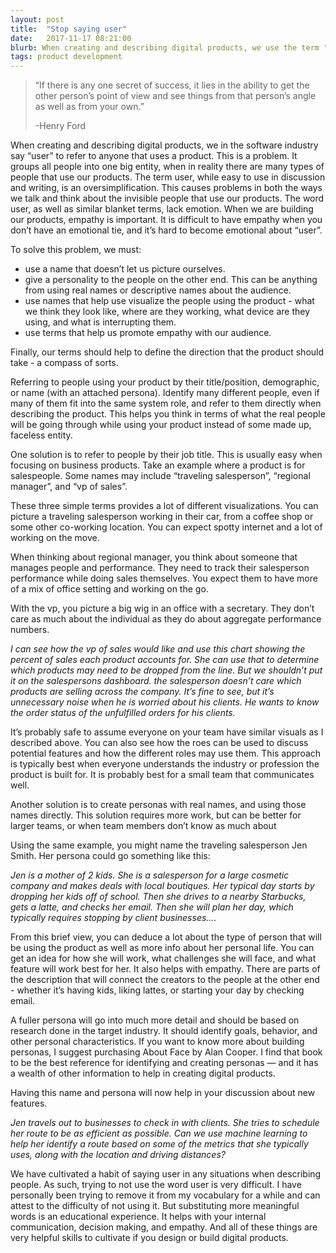 ```yaml
---
layout: post
title:  "Stop saying user"
date:   2017-11-17 08:21:00
blurb: When creating and describing digital products, we use the term "user" too much and it's a problem. Substituting a more meaningful term helps with your internal communication, decision making, and empathy.
tags: product development
---
```


> “If there is any one secret of success, it lies in the ability to get the other person’s point of view and see things from that person’s angle as well as from your own.”
> 
> -Henry Ford

When creating and describing digital products, we in the software industry say “user” to refer to anyone that uses a product. This is a problem. It groups all people into one big entity, when in reality there are many types of people that use our products. The term user, while easy to use in discussion and writing, is an oversimplification. This causes problems in both the ways we talk and think about the invisible people that use our products. The word user, as well as similar blanket terms, lack emotion. When we are building our products, empathy is important. It is difficult to have empathy when you don’t have an emotional tie, and it’s hard to become emotional about “user”.

To solve this problem, we must:

- use a name that doesn’t let us picture ourselves.
- give a personality to the people on the other end. This can be anything from using real names or descriptive names about the audience.
- use names that help use visualize the people using the product - what we think they look like, where are they working, what device are they using, and what is interrupting them.
- use terms that help us promote empathy with our audience.

Finally, our terms should help to define the direction that the product should take - a compass of sorts.

Referring to people using your product by their title/position, demographic, or name (with an attached persona). Identify many different people, even if many of them fit into the same system role, and refer to them directly when describing the product. This helps you think in terms of what the real people will be going through while using your product  instead of some made up, faceless entity.

One solution is to refer to people by their job title. This is usually easy when focusing on business products. Take an example where a product is for salespeople. Some names may include “traveling salesperson”, “regional manager”, and “vp of sales”.

These three simple terms provides a lot of different visualizations. You can picture a traveling salesperson working in their car, from a coffee shop or some other co-working location. You can expect spotty internet and a lot of working on the move.

When thinking about regional manager, you think about someone that manages people and performance. They need to track their salesperson performance while doing sales themselves. You expect them to have more of a mix of office setting and working on the go.

With the vp, you picture a big wig in an office with a secretary. They don’t care as much about the individual as they do about aggregate performance numbers.

*I can see how the vp of sales would like and use this chart showing the percent of sales each product accounts for. She can use that to determine which products may need to be dropped from the line. But we shouldn’t put it on the salespersons dashboard. the salesperson doesn’t care which products are selling across the company. It’s fine to see, but it’s unnecessary noise when he is worried about his clients. He wants to know the order status of the unfulfilled orders for his clients.*

It’s probably safe to assume everyone on your team have similar visuals as I described above. You can also see how the roes can be used to discuss potential features and how the different roles may use them. This approach is typically best when everyone understands the industry or profession the product is built for. It is probably best for a small team that communicates well.

Another solution is to create personas with real names, and using those names directly. This solution requires more work, but can be better for larger teams, or when team members don’t know as much about

Using the same example, you might name the traveling salesperson Jen Smith. Her persona could go something like this:

*Jen is a mother of 2 kids. She is a salesperson for a large cosmetic company and makes deals with local boutiques. Her typical day starts by dropping her kids off of school. Then she drives to a nearby Starbucks, gets a latte, and checks her email. Then she will plan her day, which typically requires stopping by client businesses....*

From this brief view, you can deduce a lot about the type of person that will be using the product as well as more info about her personal life. You can get an idea for how she will work, what challenges she will face, and what feature will work best for her. It also helps with empathy. There are parts of the description that will connect the creators to the people at the other end - whether it’s having kids, liking lattes, or starting your day by checking email.

A fuller persona will go into much more detail and should be based on research done in the target industry. It should identify goals, behavior, and other personal characteristics. If you want to know more about building personas, I suggest purchasing About Face by Alan Cooper. I find that book to be the best reference for identifying and creating personas — and it has a wealth of other information to help in creating digital products.

Having this name and persona will now help in your discussion about new features.

*Jen travels out to businesses to check in with clients. She tries to schedule her route to be as efficient as possible. Can we use machine learning to help her identify a route based on some of the metrics that she typically uses, along with the location and driving distances?*

We have cultivated a habit of saying user in any situations when describing people. As such, trying to not use the word user is very difficult. I have personally been trying to remove it from my vocabulary for a while and can attest to the difficulty of not using it. But substituting more meaningful words is an educational experience. It helps with your internal communication, decision making, and empathy. And all of these things are very helpful skills to cultivate if you design or build digital products.